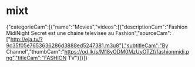 # mixt
{"categorieCam":[{"name":"Movies","videos":[{"descriptionCam":"Fashion MidiNight Secret est une chaine televisee au Fashion","sourceCam":["http://eja.tv/?9c35f05e7653636286d3888ed5247381.m3u8"],"subtitleCam":"By Channel","thumbCam":"https://od.lk/s/M18yODM0MzUyOTZf/fashionmidi.png","titleCam":"FASHION TV"}]}]}
